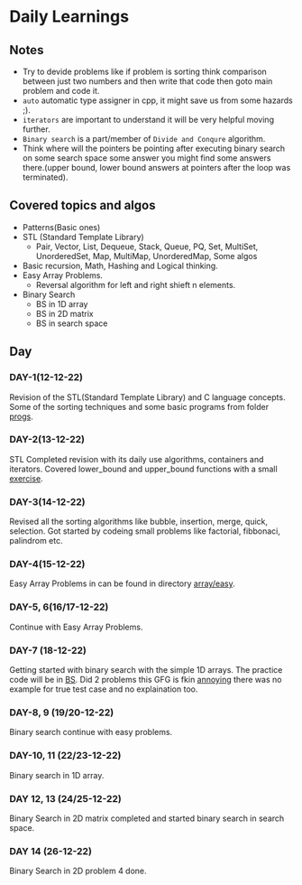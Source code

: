 # Daily Learnings

## Notes
- Try to devide problems like if problem is sorting think comparison between just two numbers and then write that code then goto main problem and code it.
- `auto` automatic type assigner in cpp, it might save us from some hazards ;).
- `iterators` are important to understand it will be very helpful moving further.
- `Binary search` is a part/member of `Divide and Conqure` algorithm.
- Think where will the pointers be pointing after executing binary search on some search space some answer you might find some answers there.(upper bound, lower bound answers at pointers after the loop was terminated).


## Covered topics and algos
- Patterns(Basic ones)
- STL (Standard Template Library)
  - Pair, Vector, List, Dequeue, Stack, Queue, PQ, Set, MultiSet, UnorderedSet, Map, MultiMap, UnorderedMap, Some algos
- Basic recursion, Math, Hashing and Logical thinking.
- Easy Array Problems.
  - Reversal algorithm for left and right shieft n elements.
- Binary Search
  - BS in 1D array
  - BS in 2D matrix
  - BS in search space

## Day

### DAY-1(12-12-22)
Revision of the STL(Standard Template Library) and C language concepts.
Some of the sorting techniques and some basic programs from folder [progs](https://github.com/devdutt6/CPP/tree/main/progs).

### DAY-2(13-12-22)
STL Completed revision with its daily use algorithms, containers and iterators.
Covered lower_bound and upper_bound functions with a small [exercise](https://github.com/devdutt6/CPP/tree/main/stl/bound_exercise.cpp).

### DAY-3(14-12-22)
Revised all the sorting algorithms like bubble, insertion, merge, quick, selection.
Got started by codeing small problems like factorial, fibbonaci, palindrom etc.

### DAY-4(15-12-22)
Easy Array Problems in can be found in directory [array/easy](https://github.com/devdutt6/CPP/tree/main/array/easy).

### DAY-5, 6(16/17-12-22)
Continue with Easy Array Problems.

### DAY-7 (18-12-22)
Getting started with binary search with the simple 1D arrays. The practice code will be in [BS](https://github.com/devdutt6/CPP/tree/main/BS). Did 2 problems this GFG is fkin [annoying](https://practice.geeksforgeeks.org/problems/floor-in-a-sorted-array-1587115620/1?track=DSASP-Searching&amp%3BbatchId=154&utm_source=youtube&utm_medium=collab_striver_ytdescription&utm_campaign=floor-in-a-sorted-array) there was no example for true test case and no explaination too.

### DAY-8, 9 (19/20-12-22)
Binary search continue with easy problems.

### DAY-10, 11 (22/23-12-22)
Binary search in 1D array.

### DAY 12, 13 (24/25-12-22)
Binary Search in 2D matrix completed and started binary search in search space.

### DAY 14 (26-12-22)
Binary Search in 2D problem 4 done.